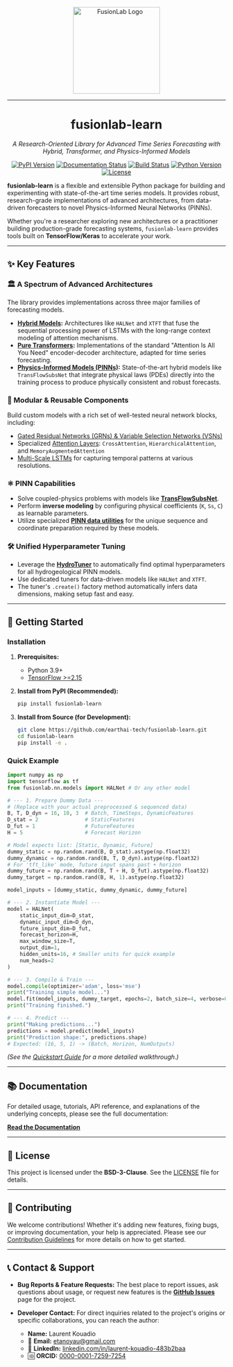 <p align="center">
  <img src="docs/source/_static/fusionlab.svg" alt="FusionLab Logo" width="200">
</p>

-----------------------------------------------------

<h1 align="center">fusionlab-learn</h1>

<p align="center"><em>A Research-Oriented Library for Advanced Time Series Forecasting with Hybrid, Transformer, and Physics-Informed Models</em></p>

<p align="center">
  <a href="https://pypi.org/project/fusionlab-learn/"><img src="https://img.shields.io/pypi/v/fusionlab-learn" alt="PyPI Version"></a>
  <a href="https://fusion-lab.readthedocs.io/en/latest/?badge=latest"><img src="https://readthedocs.org/projects/fusion-lab/badge/?version=latest" alt="Documentation Status"></a>
  <a href="https://github.com/earthai-tech/fusionlab-learn/actions"><img src="https://img.shields.io/github/actions/workflow/status/earthai-tech/fusionlab-learn/.github%2Fworkflows%2Fpython-package-conda.yml" alt="Build Status"></a>
  <a href="https://www.python.org/downloads/release/python-390/"><img src="https://img.shields.io/badge/Python-3.9%2B-blue" alt="Python Version"></a>
  <a href="https://github.com/earthai-tech/fusionlab-learn/blob/main/LICENSE"><img src="https://img.shields.io/github/license/earthai-tech/fusionlab-learn?style=flat&color=cyan" alt="License"></a>
</p>

**fusionlab-learn** is a flexible and extensible Python package for building and experimenting with state-of-the-art time series models. It provides robust, research-grade implementations of advanced architectures, from data-driven forecasters to novel Physics-Informed Neural Networks (PINNs).

Whether you're a researcher exploring new architectures or a practitioner building production-grade forecasting systems, `fusionlab-learn` provides tools built on **TensorFlow/Keras** to accelerate your work.

---

## ✨ Key Features

### 🏛️ A Spectrum of Advanced Architectures
The library provides implementations across three major families of forecasting models.

* **[Hybrid Models](https://fusion-lab.readthedocs.io/en/latest/user_guide/models/hybrid/index.html):** Architectures like `HALNet` and `XTFT` that fuse the sequential processing power of LSTMs with the long-range context modeling of attention mechanisms.
* **[Pure Transformers](https://fusion-lab.readthedocs.io/en/latest/user_guide/models/transformers/index.html):** Implementations of the standard "Attention Is All You Need" encoder-decoder architecture, adapted for time series forecasting.
* **[Physics-Informed Models (PINNs)](https://fusion-lab.readthedocs.io/en/latest/user_guide/models/pinn/index.html):** State-of-the-art hybrid models like `TransFlowSubsNet` that integrate physical laws (PDEs) directly into the training process to produce physically consistent and robust forecasts.

### 🧩 Modular & Reusable Components
Build custom models with a rich set of well-tested neural network blocks, including:
* [Gated Residual Networks (GRNs) & Variable Selection Networks (VSNs)](https://fusion-lab.readthedocs.io/en/latest/user_guide/components.html)
* Specialized [Attention Layers](https://fusion-lab.readthedocs.io/en/latest/user_guide/user_guide/components.html#attention-mechanisms): `CrossAttention`, `HierarchicalAttention`, and `MemoryAugmentedAttention`
* [Multi-Scale LSTMs](https://fusion-lab.readthedocs.io/en/latest/user_guide/components.html#multiscalelstm) for capturing temporal patterns at various resolutions.

### ⚛️ PINN Capabilities
-   Solve coupled-physics problems with models like **[TransFlowSubsNet](https://fusion-lab.readthedocs.io/en/latest/user_guide/models/pinn/transflow_subnet.html)**.
-   Perform **inverse modeling** by configuring physical coefficients (`K`, `Ss`, `C`) as learnable parameters.
-   Utilize specialized **[PINN data utilities](https://fusion-lab.readthedocs.io/en/latest/user_guide/utils/pinn_utils.html)** for the unique sequence and coordinate preparation required by these models.

### 🛠️ Unified Hyperparameter Tuning
-   Leverage the **[HydroTuner](https://fusion-lab.readthedocs.io/en/latest/user_guide/forecast_tuner/hydro_tuner_guide.html)** to automatically find optimal hyperparameters for all hydrogeological PINN models.
-   Use dedicated tuners for data-driven models like `HALNet` and `XTFT`.
-   The tuner's `.create()` factory method automatically infers data dimensions, making setup fast and easy.

---

## 🚀 Getting Started

### Installation

1.  **Prerequisites:**
    * Python 3.9+
    * [TensorFlow >=2.15](https://www.tensorflow.org/install)

2.  **Install from PyPI (Recommended):**
    ```bash
    pip install fusionlab-learn
    ```

3.  **Install from Source (for Development):**
    ```bash
    git clone https://github.com/earthai-tech/fusionlab-learn.git
    cd fusionlab-learn
    pip install -e .
    ```

### Quick Example

```python
import numpy as np
import tensorflow as tf
from fusionlab.nn.models import HALNet # Or any other model

# --- 1. Prepare Dummy Data ---
# (Replace with your actual preprocessed & sequenced data)
B, T, D_dyn = 16, 10, 3  # Batch, TimeSteps, DynamicFeatures
D_stat = 2               # StaticFeatures
D_fut = 1                # FutureFeatures
H = 5                    # Forecast Horizon

# Model expects list: [Static, Dynamic, Future]
dummy_static = np.random.rand(B, D_stat).astype(np.float32)
dummy_dynamic = np.random.rand(B, T, D_dyn).astype(np.float32)
# For 'tft_like' mode, future input spans past + horizon
dummy_future = np.random.rand(B, T + H, D_fut).astype(np.float32)
dummy_target = np.random.rand(B, H, 1).astype(np.float32)

model_inputs = [dummy_static, dummy_dynamic, dummy_future]

# --- 2. Instantiate Model ---
model = HALNet(
    static_input_dim=D_stat,
    dynamic_input_dim=D_dyn,
    future_input_dim=D_fut,
    forecast_horizon=H,
    max_window_size=T,
    output_dim=1,
    hidden_units=16, # Smaller units for quick example
    num_heads=2
)

# --- 3. Compile & Train ---
model.compile(optimizer='adam', loss='mse')
print("Training simple model...")
model.fit(model_inputs, dummy_target, epochs=2, batch_size=4, verbose=0)
print("Training finished.")

# --- 4. Predict ---
print("Making predictions...")
predictions = model.predict(model_inputs)
print("Prediction shape:", predictions.shape)
# Expected: (16, 5, 1) -> (Batch, Horizon, NumOutputs)

```

*(See the* [*Quickstart Guide*](https://fusion-lab.readthedocs.io/en/latest/quickstart.html) *for a more detailed walkthrough.)*

-----

## 📚 Documentation

For detailed usage, tutorials, API reference, and explanations of the
underlying concepts, please see the full documentation:

**[Read the Documentation](https://fusion-lab.readthedocs.io/)**

-----


## 📄 License

This project is licensed under the **BSD-3-Clause**. See the
[LICENSE](https://github.com/earthai-tech/fusionlab-learn/blob/main/LICENSE) file for details.

----

## 🤝 Contributing

We welcome contributions\! Whether it's adding new features, fixing bugs,
or improving documentation, your help is appreciated. Please see our
[Contribution Guidelines](https://fusion-lab.readthedocs.io/en/latest/contributing.html) for more details on how to get
started.

-----

## 📞 Contact & Support

  * **Bug Reports & Feature Requests:** The best place to report issues,
    ask questions about usage, or request new features is the
    [**GitHub Issues**](https://github.com/earthai-tech/fusionlab-learn/issues) page for the project.

  * **Developer Contact:** For direct inquiries related to the project's
    origins or specific collaborations, you can reach the author:

      * **Name:** Laurent Kouadio
      * 📧 **Email:** [etanoyau@gmail.com](mailto:etanoyau@gmail.com)
      * 💼 **LinkedIn:** [linkedin.com/in/laurent-kouadio-483b2baa](https://linkedin.com/in/laurent-kouadio-483b2baa)
      * 🆔 **ORCID:** [0000-0001-7259-7254](https://orcid.org/0000-0001-7259-7254)
